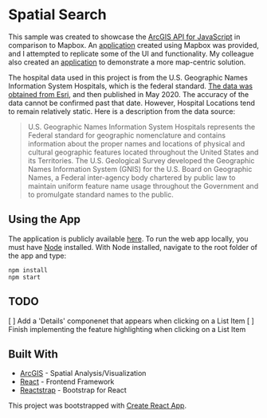
# Spatial Search

 This sample was created to showcase the [ArcGIS API for JavaScript](https://developers.arcgis.com/javascript/) in comparison to Mapbox. An [application](https://mychildcare.ca.gov/) created using Mapbox was provided, and I attempted to replicate some of the UI and functionality. My colleague also created an [application](https://banuelosj.github.io/nearme-route-jsapi/) to demonstrate a more map-centric solution.

The hospital data used in this project is from the U.S. Geographic Names Information System Hospitals, which is the federal standard. [The data was obtained from Esri](https://www.arcgis.com/home/item.html?id=f114757725a24d8d9ce203f61eaf8f75), and then published in May 2020. The accuracy of the data cannot be confirmed past that date. However, Hospital Locations tend to remain relatively static. Here is a description from the data source:

>U.S. Geographic Names Information System Hospitals represents the Federal standard for geographic nomenclature and contains information about the proper names and locations of physical and cultural geographic features located throughout the United States and its Territories. The U.S. Geological Survey developed the Geographic Names Information System (GNIS) for the U.S. Board on Geographic Names, a Federal inter-agency body chartered by public law to maintain uniform feature name usage throughout the Government and to promulgate standard names to the public.

  

## Using the App

The application is publicly available [here](https://spatialsearch.now.sh/). To run the web app locally, you must have [Node](https://nodejs.org/en/) installed. With Node installed, navigate to the root folder of the app and type:
```
npm install
npm start
```

## TODO
[ ] Add a 'Details' componenet that appears when clicking on a List Item
[ ] Finish implementing the feature highlighting when clicking on a List Item

  

## Built With
*  [ArcGIS](https://developers.arcgis.com/javascript/) - Spatial Analysis/Visualization 
*  [React](https://reactjs.org/) - Frontend Framework
*  [Reactstrap](https://reactstrap.github.io/) - Bootstrap for React

This project was bootstrapped with [Create React App](https://github.com/facebook/create-react-app).